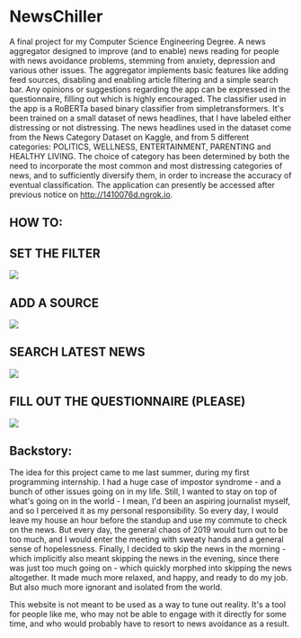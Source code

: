 # NewsChiller

A final project for my Computer Science Engineering Degree.
A news aggregator designed to improve (and to enable) news reading for people with news avoidance problems, stemming from anxiety, depression and various other issues. The aggregator implements basic features like adding feed sources, disabling and enabling article filtering and a simple search bar. Any opinions or suggestions regarding the app can be expressed in the questionnaire, filling out which is highly encouraged.
The classifier used in the app is a RoBERTa based binary classifier from simpletransformers. It's been trained on a small dataset of news headlines, that I have labeled either distressing or not distressing. The news headlines used in the dataset come from the News Category Dataset on Kaggle, and from 5 different categories: POLITICS, WELLNESS, ENTERTAINMENT, PARENTING and HEALTHY LIVING. The choice of category has been determined by both the need to incorporate the most common and most distressing categories of news, and to sufficiently diversify them, in order to increase the accuracy of eventual classification.
The application can presently be accessed after previous notice on http://1410076d.ngrok.io.

## HOW TO:

## SET THE FILTER

![](gifs/filter.gif)

## ADD A SOURCE

![](gifs/source.gif)

## SEARCH LATEST NEWS

![](gifs/search.gif)

## FILL OUT THE QUESTIONNAIRE (PLEASE)

![](gifs/questionnaire.gif)

## Backstory:

The idea for this project came to me last summer, during my first programming internship.
I had a huge case of impostor syndrome - and a bunch of other issues going on in my life.
Still, I wanted to stay on top of what's going on in the world - I mean, I'd been an aspiring
journalist myself, and so I perceived it as my personal responsibility.
So every day, I would leave my house an hour before the standup and use my commute to check on the news.
But every day, the general chaos of 2019 would turn out to be too much, and I would enter the meeting
with sweaty hands and a general sense of hopelessness.
Finally, I decided to skip the news in the morning - which implicitly also meant skipping the news in
the evening, since there was just too much going on - which quickly morphed into skipping the news
altogether.
It made much more relaxed, and happy, and ready to do my job. But also much more ignorant and isolated
from the world.

This website is not meant to be used as a way to tune out reality. It's a tool for people like me,
who may not be able to engage with it directly for some time, and who would probably have to resort
to news avoidance as a result.
